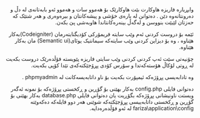 <p dir="rtl" align="right">
وابڕیارە فاریزە هاوکارت بێت هاوکارێک بۆ هەموو سات و  هەموو ئەو بابەتانەی لە دڵ و دەرونتانەوە دێن . دەتوانن لە بارەی خۆشی و پیشەکانتان و بیرەوەری و هەر شتێک کە حەزتان لێبێت بنووسن و لەگەڵ بینەرەکانتاندا هاوبەشی پێ بکەن.
</div>
<p dir="rtl" align="right">
 ئێمە بۆ دروست کردنى ئەم وێب سایتە فریمۆرکى کۆدیگنایتەرمان (Codeigniter)بەکار هێناوە ، وە بۆ دیزاین کردنى وێب سایتەکە سیمانتیک یوئای(Semantic ui) مان بەکار هێناوە.
</div>
<p dir="rtl" align="right">
 چۆنیەتى سێت ئەپ کردنى کردنى وێب سایتى فاریزە پێویستە فۆڵدەرێک دروست بکەیت لە ڕوتى لۆکاڵ هۆستەکەتدا و سۆرس کۆدى پڕۆجێکتەکەى تێدا کۆپى بکەیت.
</div>
<p dir="rtl" align="right">
وە تادابەیسى پڕۆژەکە ئیمپۆرت بکەیت بۆ ناو داتابەیسەکانت لە phpmyadmin .
</div>
<p dir="rtl" align="right">
 دەتوانى فایلى config.php  بەکار بهێنى بۆ گۆڕین و ڕکخستى پڕۆژەکە بۆ نمونە ئەگەر ویستت ناونیشانى پڕۆژەکە بگۆڕیت یان دەتوانى فایلى database.php بەکار بهێنى بۆ گۆڕین و ڕکخستى داتابەییسى پڕۆجێکتەکە شوێنى هەر دوو فایلەکە دەکەوێتە fariza\application\config لە ئەو فۆڵدەرەدایە.
</div>

